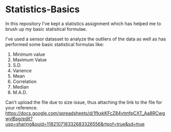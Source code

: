 # Statistics-Basics
In this repository I've kept a statistics assignment which has helped me to brush up my basic statistical formulae.

I've used a sensor datasset to analyze the outliers of the data as well as has performed some 
basic statistical formulas like:
1. Minimum value
2. Maximum Value
3. S.D.
4. Varience
5. Mean
6. Correlation
7. Median
8. M.A.D.


Can't upload the file due to size issue, thus attaching the link to the file for your reference.
https://docs.google.com/spreadsheets/d/1fkxkKFcZ84vtmfpCXT_Aa8RCwgwylBsg/edit?usp=sharing&ouid=118210718332683326556&rtpof=true&sd=true

